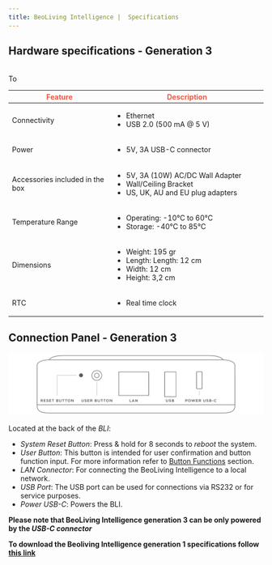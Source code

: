 ```yaml
---
title: BeoLiving Intelligence |  Specifications
---
```

<h2> <span class="float-right">
<a href="../_specs-files/Beoliving_Intelligence_specs-3gen.pdf" title="Download"><i class="fa fa-arrow-circle-down  fa-2x"></i></a>
</span>  Hardware specifications - Generation 3 </h2>

<br/>

<table class="table">
  <thead>
    <tr style="color: #eb5946">
      <th scope="col" style="width: 40%">Feature</th>
      <th scope="col" >Description</th>
    </tr>
  </thead>
  <tbody>
    <tr>
      <td>Connectivity</td>
      <td>
        <ul>
          <li>Ethernet </li>
          <li>USB 2.0 (500 mA @ 5 V)</li>
        </ul>
      </td>
    </tr>
    <tr>
      <td>Power</td>
      <td>
        <ul>
          <li>5V, 3A USB-C connector</li>
        </ul>
      </td>
    </tr>
    <tr>
      <td>Accessories included in the box</td>
      <td>
        <ul>
          <li>5V, 3A (10W) AC/DC Wall Adapter</li>
          <li>Wall/Ceiling Bracket</li>
          <li>US, UK, AU and EU plug adapters</li>
        </ul>
      </td>
    </tr>
    <tr>
      <td>Temperature Range</td>
      <td>
        <ul>
          <li>Operating: -10°C to 60°C</li>
          <li>Storage: -40°C to 85°C</li>
        </ul>
      </td>
    </tr>
    <tr>To 
      <td>Dimensions</td>
      <td>
        <ul>
        <li> Weight: 195 gr </li>
        <li>Length: Length: 12 cm </li>
        <li>Width: 12 cm </li>
        <li>Height: 3,2 cm </li>
        </ul>
      </td>
    </tr>
    <tr>
      <td>RTC</td>
      <td>
        <ul>
        <li>Real time clock</li>
        </ul>
      </td>
    </tr>
  </tbody>
</table>




## Connection Panel - Generation 3

<img src="pictures/bli-advanced-user-guide/hardware-description.png" class="img-fluid" alt="Ports"/>

Located at the back of the _BLI_:

+ *System Reset Button*: Press & hold for 8 seconds to *reboot* the system.
+ *User Button*: This button is intended for user confirmation and button function input. For more information refer to [Button Functions](_bli_advanced_user_guide/05-user_button.md) section. 
+ *LAN Connector*: For connecting the BeoLiving Intelligence to a local network. 
+ *USB Port*: The USB port can be used for connections via RS232 or for service purposes.
+ *Power USB-C*: Powers the BLI.


**Please note that BeoLiving Intelligence generation 3 can be only powered by the *USB-C connector***


**To download the Beoliving Intelligence generation 1 specifications follow [this link](../_specs-files/Beoliving_Intelligence_specs-1gen.pdf)**
